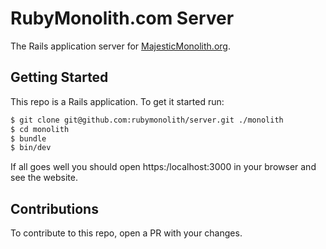 # RubyMonolith.com Server

The Rails application server for [MajesticMonolith.org](https://rubymonolith.com/).

## Getting Started

This repo is a Rails application. To get it started run:

```sh
$ git clone git@github.com:rubymonolith/server.git ./monolith
$ cd monolith
$ bundle
$ bin/dev
```

If all goes well you should open https:/localhost:3000 in your browser and see the website.

## Contributions

To contribute to this repo, open a PR with your changes.
